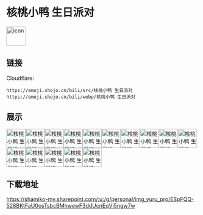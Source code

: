 # 核桃小鸭 生日派对
<img src="https://emoji.shojo.cn/bili/src/核桃小鸭 生日派对/icon.png" width="50" height="50" alt="icon">

## 链接
Cloudflare:
```
https://emoji.shojo.cn/bili/src/核桃小鸭 生日派对
https://emoji.shojo.cn/bili/webp/核桃小鸭 生日派对
```
## 展示
<img src="https://emoji.shojo.cn/bili/src/核桃小鸭 生日派对/核桃小鸭 生日派对-好运加.png" width="50" height="50" alt="核桃小鸭 生日派对-好运加"><img src="https://emoji.shojo.cn/bili/src/核桃小鸭 生日派对/核桃小鸭 生日派对-体重减.png" width="50" height="50" alt="核桃小鸭 生日派对-体重减"><img src="https://emoji.shojo.cn/bili/src/核桃小鸭 生日派对/核桃小鸭 生日派对-学业加.png" width="50" height="50" alt="核桃小鸭 生日派对-学业加"><img src="https://emoji.shojo.cn/bili/src/核桃小鸭 生日派对/核桃小鸭 生日派对-美丽加.png" width="50" height="50" alt="核桃小鸭 生日派对-美丽加"><img src="https://emoji.shojo.cn/bili/src/核桃小鸭 生日派对/核桃小鸭 生日派对-爱情加.png" width="50" height="50" alt="核桃小鸭 生日派对-爱情加"><img src="https://emoji.shojo.cn/bili/src/核桃小鸭 生日派对/核桃小鸭 生日派对-平安加.png" width="50" height="50" alt="核桃小鸭 生日派对-平安加"><img src="https://emoji.shojo.cn/bili/src/核桃小鸭 生日派对/核桃小鸭 生日派对-头发加.png" width="50" height="50" alt="核桃小鸭 生日派对-头发加"><img src="https://emoji.shojo.cn/bili/src/核桃小鸭 生日派对/核桃小鸭 生日派对-烂桃花减.png" width="50" height="50" alt="核桃小鸭 生日派对-烂桃花减"><img src="https://emoji.shojo.cn/bili/src/核桃小鸭 生日派对/核桃小鸭 生日派对-便秘减.png" width="50" height="50" alt="核桃小鸭 生日派对-便秘减"><img src="https://emoji.shojo.cn/bili/src/核桃小鸭 生日派对/核桃小鸭 生日派对-健康加.png" width="50" height="50" alt="核桃小鸭 生日派对-健康加"><img src="https://emoji.shojo.cn/bili/src/核桃小鸭 生日派对/核桃小鸭 生日派对-快乐加.png" width="50" height="50" alt="核桃小鸭 生日派对-快乐加"><img src="https://emoji.shojo.cn/bili/src/核桃小鸭 生日派对/核桃小鸭 生日派对-暴富加.png" width="50" height="50" alt="核桃小鸭 生日派对-暴富加"><img src="https://emoji.shojo.cn/bili/src/核桃小鸭 生日派对/核桃小鸭 生日派对-失眠减.png" width="50" height="50" alt="核桃小鸭 生日派对-失眠减"><img src="https://emoji.shojo.cn/bili/src/核桃小鸭 生日派对/核桃小鸭 生日派对-生日快乐.png" width="50" height="50" alt="核桃小鸭 生日派对-生日快乐"><img src="https://emoji.shojo.cn/bili/src/核桃小鸭 生日派对/核桃小鸭 生日派对-烦恼减.png" width="50" height="50" alt="核桃小鸭 生日派对-烦恼减">

## 下载地址

https://shamiko-my.sharepoint.com/:u:/g/personal/img_yuru_pro/ESpFQQ-528BKtFaU0osTsbcBMhwewF3ddUcnEqVi5ngw7w